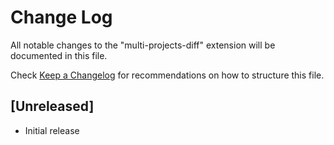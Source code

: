 # Change Log

All notable changes to the "multi-projects-diff" extension will be documented in this file.

Check [Keep a Changelog](http://keepachangelog.com/) for recommendations on how to structure this file.

## [Unreleased]

- Initial release